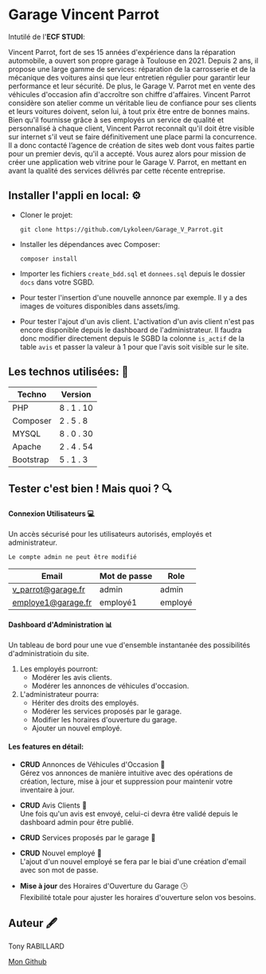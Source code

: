 # Garage Vincent Parrot

Intutilé de l'**ECF STUDI**:

Vincent Parrot, fort de ses 15 années d'expérience dans la réparation automobile, a ouvert son propre garage à Toulouse en 2021. Depuis 2 ans, il propose une large gamme de services: réparation de la carrosserie et de la mécanique des voitures ainsi que leur entretien régulier pour garantir leur performance et leur sécurité. De plus, le Garage V. Parrot met en vente des véhicules d'occasion afin d'accroître son chiffre d'affaires. Vincent Parrot considère son atelier comme un véritable lieu de confiance pour ses clients et leurs voitures doivent, selon lui, à tout prix être entre de bonnes mains. Bien qu'il fournisse grâce à ses employés un service de qualité et personnalisé à chaque client, Vincent Parrot reconnaît qu'il doit être visible sur internet s'il veut se faire définitivement une place parmi la concurrence. Il a donc contacté l’agence de création de sites web dont vous faites partie pour un premier devis, qu'il a accepté. Vous aurez alors pour mission de créer une application web vitrine pour le Garage V. Parrot, en mettant en avant la qualité des services délivrés par cette récente entreprise.

## Installer l'appli en local: ⚙️

- Cloner le projet:

    ```
    git clone https://github.com/Lykoleen/Garage_V_Parrot.git
    ```
- Installer les dépendances avec Composer:

    ```
    composer install
    ```
- Importer les fichiers `create_bdd.sql` et `donnees.sql` depuis le dossier `docs` dans votre SGBD. 

- Pour tester l'insertion d'une nouvelle annonce par exemple. Il y a des images de voitures disponibles dans assets/img.

- Pour tester l'ajout d'un avis client. L'activation d'un avis client n'est pas encore disponible depuis le dashboard de l'administrateur. Il faudra donc modifier directement depuis le SGBD la colonne `is_actif` de la table `avis` et passer la valeur à 1 pour que l'avis soit visible sur le site.

## Les technos utilisées: 🎨

| Techno | Version |
|-----------|-----------|
| PHP | 8 . 1 . 10 |
| Composer | 2 . 5 . 8 |
| MYSQL | 8 . 0 . 30 |
| Apache | 2 . 4 . 54 |
| Bootstrap | 5 . 1 . 3 |

## Tester c'est bien ! Mais quoi ? 🔍

#### Connexion Utilisateurs 💻
Un accès sécurisé pour les utilisateurs autorisés, employés et administrateur.

`Le compte admin ne peut être modifié`

| Email | Mot de passe | Role | 
|-----------|-----------|-----------|
| v_parrot@garage.fr | admin | admin
| employe1@garage.fr | employé1 | employé

#### Dashboard d'Administration 📊
Un tableau de bord pour une vue d'ensemble instantanée des possibilités d'administratioin du site. 
1. Les employés pourront:
    - Modérer les avis clients.
    - Modérer les annonces de véhicules d'occasion.
2. L'administrateur pourra:
    - Hériter des droits des employés.
    - Modérer les services proposés par le garage.
    - Modifier les horaires d'ouverture du garage.
    - Ajouter un nouvel employé.

#### Les features en détail:

- **CRUD** Annonces de Véhicules d'Occasion 🚗 <br>
Gérez vos annonces de manière intuitive avec des opérations de création, lecture, mise à jour et suppression pour maintenir votre inventaire à jour.

- **CRUD** Avis Clients 🌟 <br>
 Une fois qu'un avis est envoyé, celui-ci devra être validé depuis le dashboard admin pour être publié.

- **CRUD** Services proposés par le garage 🔧 <br>

- **CRUD** Nouvel employé 🤝 <br>
L'ajout d'un nouvel employé se fera par le biai d'une création d'email avec son mot de passe.

- **Mise à jour** des Horaires d'Ouverture du Garage 🕒 <br>
Flexibilité totale pour ajuster les horaires d'ouverture selon vos besoins.

## Auteur 🖋️

Tony RABILLARD

[Mon Github](https://github.com/Lykoleen)